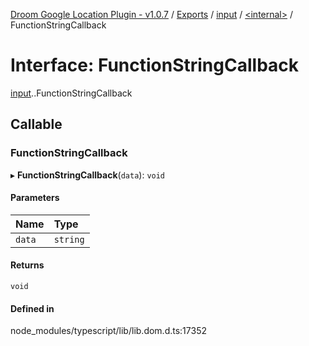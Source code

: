 [Droom Google Location Plugin - v1.0.7](../README.md) / [Exports](../modules.md) / [input](../modules/input.md) / [<internal\>](../modules/input._internal_.md) / FunctionStringCallback

# Interface: FunctionStringCallback

[input](../modules/input.md).[<internal>](../modules/input._internal_.md).FunctionStringCallback

## Callable

### FunctionStringCallback

▸ **FunctionStringCallback**(`data`): `void`

#### Parameters

| Name | Type |
| :------ | :------ |
| `data` | `string` |

#### Returns

`void`

#### Defined in

node_modules/typescript/lib/lib.dom.d.ts:17352
